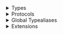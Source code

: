 <details>
<summary>Types</summary>

  - [ListOrdering](/ListOrdering)
  - [\_ChatChannelController](/_ChatChannelController)
  - [\_ChatChannelController.ObservableObject](/_ChatChannelController.ObservableObject)

</details>

<details>
<summary>Protocols</summary>

  - [ChatChannelControllerDelegate](/ChatChannelControllerDelegate)
  - [\_ChatChannelControllerDelegate](/_ChatChannelControllerDelegate)

</details>

<details>
<summary>Global Typealiases</summary>

  - [ChatChannelController](/ChatChannelController)

</details>

<details>
<summary>Extensions</summary>

  - [\_ChatClient](/_ChatClient)

</details>
